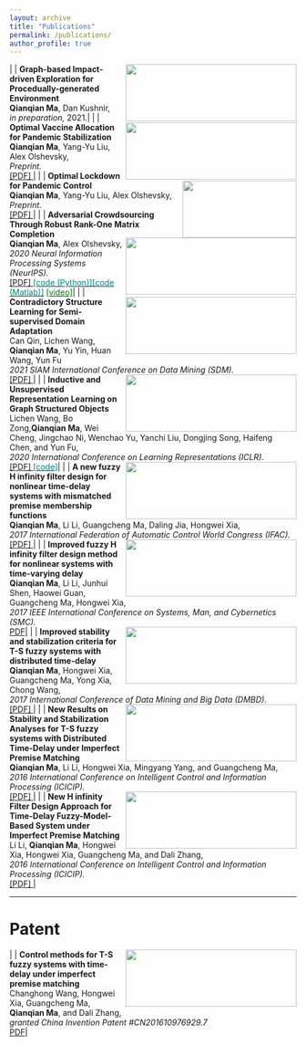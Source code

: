```yaml
---
layout: archive
title: "Publications"
permalink: /publications/
author_profile: true
---
```


|<img src='minigrid.png' align='right' style=' width:300px;height:100px'/> | **Graph-based Impact-driven Exploration for Procedually-generated Environment** <br> **Qianqian Ma**, Dan Kushnir, <br> <i>in preparation, </i> 2021.|
|<img src='vaccine.jpg' align='right' style=' width:300px;height:100px'/> | **Optimal Vaccine Allocation for Pandemic Stabilization** <br> **Qianqian Ma**, Yang-Yu Liu, Alex Olshevsky,<br> <i>Preprint. </i> <br>[<span> [PDF] </span>](https://arxiv.org/pdf/2109.04612.pdf)|
|<img src='lockdown1.png' align='right' style=' width:200px;height:100px'/> | **Optimal Lockdown for Pandemic Control** <br> **Qianqian Ma**, Yang-Yu Liu, Alex Olshevsky,<br> <i>Preprint. </i> <br> [<span> [PDF] </span>](https://arxiv.org/pdf/2010.12923.pdf}{arXiv:2010.12923)|
|<img src='neurips.png' align='right' style=' width:300px;height:100px'/> | **Adversarial Crowdsourcing Through Robust Rank-One Matrix Completion** <br> **Qianqian Ma**, Alex Olshevsky,<br> <i>2020 Neural Information Processing Systems (NeurIPS). </i> <br> [<span> [PDF] </span>](https://arxiv.org/pdf/2010.12181.pdf)[<span style ="color:Teal">[code (Python)]</span>](https://github.com/Toloka/crowd-kit/blob/main/src/aggregation/m_msr.py)[<span style ="color:Teal">[code (Matlab)]</span>](https://github.com/maqqbu/MMSR) [<span style ="color:Green">[video]</span>](https://videos.neurips.cc/category/1977/playlist/211)|
|<img src='SDM1.png' align='right' style=' width:300px;height:100px'/> | **Contradictory Structure Learning for Semi-supervised Domain Adaptation** <br> Can Qin, Lichen Wang, **Qianqian Ma**, Yu Yin, Huan Wang, Yun Fu<br> <i>2021 SIAM International Conference on Data Mining (SDM). </i> <br>[<span> [PDF] </span>](https://arxiv.org/pdf/2002.02545.pdf)|
|<img src='ICLR20_Graph.jpg' align='right' style=' width:300px;height:100px'/> | **Inductive and Unsupervised Representation Learning on Graph Structured Objects** <br> Lichen Wang, Bo Zong,**Qianqian Ma**, Wei Cheng, Jingchao Ni, Wenchao Yu, Yanchi Liu, Dongjing Song, Haifeng Chen, and Yun Fu,<br> <i>2020 International Conference on Learning Representations (ICLR). </i> <br> [<span> [PDF] </span>](https://openreview.net/pdf?id=rkem91rtDB)[<span style ="color:Teal">[code]</span>](https://github.com/wanglichenxj/Inductive-and-Unsupervised-Representation-Learning-on-Graph-Structured-Objects)|
|<img src='IFAC.jpg' align='right' style=' width:300px;height:100px'/> | **A new fuzzy H infinity filter design for nonlinear time-delay systems with mismatched premise membership functions** <br> **Qianqian Ma**, Li Li, Guangcheng Ma, Daling Jia, Hongwei Xia,<br> <i>2017 International Federation of Automatic Control World Congress (IFAC). </i> <br> [<span> [PDF] </span>](https://www.sciencedirect.com/science/article/pii/S2405896317306031)|
|<img src='SMC.jpg' align='right' style=' width:300px;height:100px'/> | **Improved fuzzy H infinity filter design method for nonlinear systems with time-varying delay** <br> **Qianqian Ma**, Li Li, Junhui Shen, Haowei Guan, Guangcheng Ma, Hongwei Xia,<br> <i>2017 IEEE International Conference on Systems, Man, and Cybernetics (SMC). </i> <br> [PDF](http://maqqbu.github.io/files/2017SMC_Fuzzyfilter.pdf)|
|<img src='ICDM21_NLP.jpg' align='right' style=' width:300px;height:100px'/> | **Improved stability and stabilization criteria for T-S fuzzy systems with distributed time-delay** <br> **Qianqian Ma**, Hongwei Xia, Guangcheng Ma, Yong Xia, Chong Wang,<br> <i>2017 International Conference of Data Mining and Big Data (DMBD). </i> <br> [<span> [PDF] </span>](https://www.springerprofessional.de/en/improved-stability-and-stabilization-criteria-for-t-s-fuzzy-syst/13311752)|
|<img src='ICICIPa.png' align='right' style=' width:300px;height:100px'/> | **New Results on Stability and Stabilization Analyses for T-S fuzzy systems with Distributed Time-Delay under Imperfect Premise Matching** <br> **Qianqian Ma**, Li Li, Hongwei Xia, Mingyang Yang, and Guangcheng Ma,<br> <i>2016 International Conference on Intelligent Control and Information Processing (ICICIP). </i> <br> [<span> [PDF] </span>](https://ieeexplore.ieee.org/document/7885886)|
|<img src='ICICIPb.jpg' align='right' style=' width:300px;height:100px'/> | **New H infinity Filter Design Approach for Time-Delay Fuzzy-Model-Based System under Imperfect Premise Matching** <br> Li Li, **Qianqian Ma**, Hongwei Xia, Hongwei Xia, Guangcheng Ma, and Dali Zhang,<br> <i>2016 International Conference on Intelligent Control and Information Processing (ICICIP). </i> <br> [<span> [PDF] </span>](https://ieeexplore.ieee.org/document/7885891)|

-----------
# Patent

|<img src='patent.jpg' align='right' style=' width:300px;height:100px'/> | **Control methods for T-S fuzzy systems with time-delay under imperfect premise matching**  <br> Changhong Wang, Hongwei Xia, Guangcheng Ma, **Qianqian Ma**, and Dali Zhang,<br> <i>granted China Invention Patent #CN201610976929.7</i> <br>[PDF](https://drive.google.com/file/d/17uChNSJcKtflOzqtoiq60H109hmj5H57/view)|

<!-- 
* **Qianqian Ma**, Dan Kushnir, "Graph-based Impact-driven Exploration for Procedually-generated Environment", <i>in preparation</i>, 2021.

* **Qianqian Ma**, Yang-Yu Liu, Alex Olshevsky, "Optimal Vaccine Allocation for Pandemic Stabilization", <i>preprint</i>, 2021. [<span> [PDF] </span>](https://arxiv.org/pdf/2109.04612.pdf)

* **Qianqian Ma**, Yang-Yu Liu, Alex Olshevsky, "Optimal Lockdown for Pandemic Control", <i>preprint</i>, 2021. [<span> [PDF] </span>](https://arxiv.org/pdf/2010.12923.pdf)

* **Qianqian Ma**, Alex Olshevsky, "Adversarial Crowdsourcing Through Robust Rank-One Matrix Completion", <i>2020 Neural Information Processing Systems (NeurIPS)</i>. [<span> [PDF] </span>](https://arxiv.org/pdf/2010.12181.pdf)[<span style ="color:Teal">[code (Python)]</span>](https://github.com/Toloka/crowd-kit/blob/main/src/aggregation/m_msr.py)[<span style ="color:Teal">[code (Matlab)]</span>](https://github.com/maqqbu/MMSR) [<span style ="color:Green">[video]</span>](https://videos.neurips.cc/category/1977/playlist/211)

* Can Qin, Lichen Wang, **Qianqian Ma**, Yu Yin, Huan Wang, Yun Fu, "Contradictory Structure Learning for Semi-supervised Domain Adaptation", <i>2021 SIAM International Conference on Data Mining (SDM)</i>. [<span> [PDF] </span>](https://arxiv.org/pdf/2002.02545.pdf)

* Lichen Wang, Bo Zong,**Qianqian Ma**, Wei Cheng, Jingchao Ni, Wenchao Yu, Yanchi Liu, Dongjing Song, Haifeng Chen, and Yun Fu, "Inductive and Unsupervised Representation Learning on Graph Structured Objects", <i>2020 International Conference on Learning Representations (ICLR)</i>. [<span> [PDF] </span>](https://openreview.net/pdf?id=rkem91rtDB)[<span style ="color:Teal">[code]</span>](https://github.com/wanglichenxj/Inductive-and-Unsupervised-Representation-Learning-on-Graph-Structured-Objects)


* **Qianqian Ma**, Li Li, Guangcheng Ma, Daling Jia, Hongwei Xia, "A new fuzzy H filter design for nonlinear time-delay systems with mismatched premise membership functions", <i>2017 International Federation of Automatic Control World Congress (IFAC)</i>. [<span> [PDF] </span>](https://www.sciencedirect.com/science/article/pii/S2405896317306031)

* **Qianqian Ma**, Li Li, Junhui Shen, Haowei Guan, Guangcheng Ma, Hongwei Xia, "Improved fuzzy H&infin<sub></sub> filter design method for nonlinear systems with time-varying delay", <i>2017 IEEE International Conference on Systems, Man, and Cybernetics (SMC)</i>. [<span> [PDF] </span>](https://ieeexplore.ieee.org/document/8122693)

* **Qianqian Ma**, Hongwei Xia, Guangcheng Ma, Yong Xia, Chong Wang, "Improved stability and stabilization criteria for T-S fuzzy systems with distributed time-delay", <i>2017 International Conference of Data Mining and Big Data (DMBD)</i>. [<span> [PDF] </span>](https://www.springerprofessional.de/en/improved-stability-and-stabilization-criteria-for-t-s-fuzzy-syst/13311752)

* **Qianqian Ma**, Li Li, Hongwei Xia, Mingyang Yang, and Guangcheng Ma, "New Results on Stability and Stabilization Analyses for T-S fuzzy systems with Distributed Time-Delay under Imperfect Premise Matching", <i>2016 International Conference on Intelligent Control and Information Processing (ICICIP)</i>. [<span> [PDF] </span>](https://ieeexplore.ieee.org/document/7885886)

* Li Li, **Qianqian Ma**, Hongwei Xia, Hongwei Xia, Guangcheng Ma, and Dali Zhang, "New H_\infty Filter Design Approach for Time-Delay Fuzzy-Model-Based System under Imperfect Premise Matching", <i>2016 International Conference on Intelligent Control and Information Processing (ICICIP)</i>. [<span> [PDF] </span>](https://ieeexplore.ieee.org/document/7885891)



-----------
# Patent

* Changhong Wang, Hongwei Xia, Guangcheng Ma, **Qianqian Ma**, and Dali Zhang, "Control methods for T-S fuzzy systems with time-delay under imperfect premise matching", granted China Invention Patent #CN201610976929.7. [<span> [PDF] </span>](https://drive.google.com/file/d/17uChNSJcKtflOzqtoiq60H109hmj5H57/view) -->

